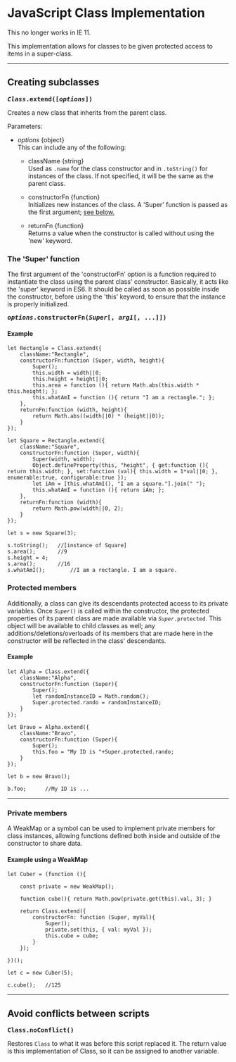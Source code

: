# JavaScript Class Implementation

This no longer works in IE 11.

This implementation allows for classes to be given protected access to items in a super-class.

---

## Creating subclasses

**<samp style="background-color:transparent">*Class*.extend([*options*])</samp>**

Creates a new class that inherits from the parent class.

Parameters:
- *options* {object}  
This can include any of the following:
	
	- className {string}  
	Used as `.name` for the class constructor and in `.toString()` for instances of the class. If not specified, it will be the same as the parent class.
	
	- constructorFn {function}  
	Initializes new instances of the class. A 'Super' function is passed as the first argument; <a href="#user-content-super">see below.</a>
	
	- returnFn {function}  
	Returns a value when the constructor is called without using the 'new' keyword.

### <span id="super">The 'Super' function</span>

The first argument of the 'constructorFn' option is a function required to instantiate the class using the parent class' constructor. Basically, it acts like the 'super' keyword in ES6. It should be called as soon as possible inside the constructor, before using the 'this' keyword, to ensure that the instance is properly initialized.

**<samp id="super">*options*.constructorFn(*Super*[, *arg1*[, ...]])</samp>**

#### Example

```
let Rectangle = Class.extend({
	className:"Rectangle",
	constructorFn:function (Super, width, height){
		Super();
		this.width = width||0;
		this.height = height||0;
		this.area = function (){ return Math.abs(this.width * this.height); };
		this.whatAmI = function (){ return "I am a rectangle."; };
	},
	returnFn:function (width, height){
		return Math.abs((width||0) * (height||0));
	}
});

let Square = Rectangle.extend({
	className:"Square",
	constructorFn:function (Super, width){
		Super(width, width);
		Object.defineProperty(this, "height", { get:function (){ return this.width; }, set:function (val){ this.width = 1*val||0; }, enumerable:true, configurable:true });
		let iAm = [this.whatAmI(), "I am a square."].join(" ");
		this.whatAmI = function (){ return iAm; };
	},
	returnFn:function (width){
		return Math.pow(width||0, 2);
	}
});

let s = new Square(3);

s.toString();	//[instance of Square]
s.area();		//9
s.height = 4;
s.area();		//16
s.whatAmI();		//I am a rectangle. I am a square.

```

### Protected members

Additionally, a class can give its descendants protected access to its private variables. Once <code>*Super*()</code> is called within the constructor, the protected properties of its parent class are made available via <code>*Super*.protected</code>. This object will be available to child classes as well; any additions/deletions/overloads of its members that are made here in the constructor will be reflected in the class' descendants.

#### Example

```
let Alpha = Class.extend({
	className:"Alpha",
	constructorFn:function (Super){
		Super();
		let randomInstanceID = Math.random();
		Super.protected.rando = randomInstanceID;
	}
});

let Bravo = Alpha.extend({
	className:"Bravo",
	constructorFn:function (Super){
		Super();
		this.foo = "My ID is "+Super.protected.rando;
	}
});

let b = new Bravo();

b.foo;		//My ID is ...

```


---

### Private members

A WeakMap or a symbol can be used to implement private members for class instances, allowing functions defined both inside and outside of the constructor to share data.

#### Example using a WeakMap

```
let Cuber = (function (){
	
	const private = new WeakMap();
	
	function cube(){ return Math.pow(private.get(this).val, 3); }
	
	return Class.extend({
		constructorFn: function (Super, myVal){
			Super();
			private.set(this, { val: myVal });
			this.cube = cube;
		}
	});
	
})();

let c = new Cuber(5);

c.cube();	//125
```


---

## Avoid conflicts between scripts

**<samp>Class.noConflict()</samp>**

Restores `Class` to what it was before this script replaced it. The return value is this implementation of Class, so it can be assigned to another variable.
